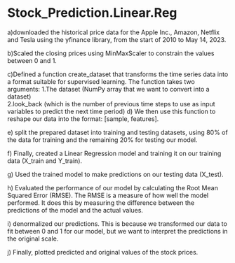 # Stock_Prediction.Linear.Reg

a)downloaded the historical price data for the Apple Inc., Amazon, Netflix and Tesla using the yfinance library,
from the start of 2010 to May 14, 2023.

b)Scaled the closing prices using MinMaxScaler to constrain the values between 0 and 1.

c)Defined a function create_dataset that transforms the time series data into a format suitable for supervised learning. The function takes
  two arguments: 1.The dataset (NumPy array that we want to convert into a dataset)  
                 2.look_back (which is the number of previous time steps to use as input variables to predict the next time period)
d)  We then use this function to reshape our data into the format: [sample, features].

e)  split the prepared dataset into training and testing datasets, using 80% of the data for training and the remaining 20% for testing our model.


f) Finally, created a Linear Regression model and training it on our training data (X_train and Y_train).

g) Used the trained model to make predictions on our testing data (X_test).

h) Evaluated the performance of our model by calculating the Root Mean Squared Error (RMSE). The RMSE is a measure of how well the
   model performed. It does this by measuring the difference between the predictions of the model and the actual values. 
   
i) denormalized our predictions. This is because we transformed our data to fit between 0 and 1 for our model, but we
   want to interpret the predictions in the original scale.
   
j) Finally, plotted predicted and original values of the stock prices.

    

